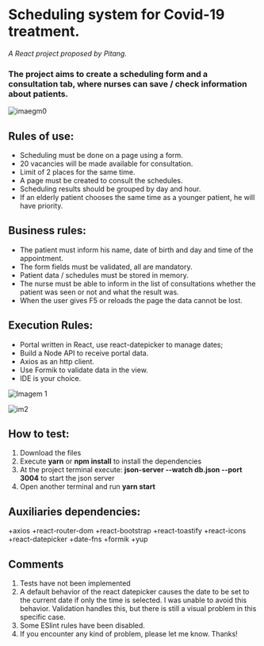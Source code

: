 <h1> Scheduling system for Covid-19 treatment. </h1>
<i> A React project proposed by Pitang.</i>

### The project aims to create a scheduling form and a consultation tab, where nurses can save / check information about patients.

![imaegm0](https://user-images.githubusercontent.com/54983425/115833065-036bc000-a3ea-11eb-892e-2cd35c01e700.png)

## Rules of use:
+ Scheduling must be done on a page using a form. 
+ 20 vacancies will be made available for consultation.
+ Limit of 2 places for the same time. 
+ A page must be created to consult the schedules. 
+ Scheduling results should be grouped by day and hour. 
+ If an elderly patient chooses the same time as a younger patient, he will have priority.  

## Business rules:
+ The patient must inform his name, date of birth and day and time of the appointment. 
+ The form fields must be validated, all are mandatory. 
+ Patient data / schedules must be stored in memory. 
+ The nurse must be able to inform in the list of consultations whether the patient was seen or not and what the result was.
+ When the user gives F5 or reloads the page the data cannot be lost. 

## Execution Rules:
+ Portal written in React, use react-datepicker to manage dates; 
+ Build a Node API to receive portal data. 
+ Axios as an http client. 
+ Use Formik to validate data in the view. 
+ IDE is your choice. 

![Imagem 1](https://user-images.githubusercontent.com/54983425/115833335-4f1e6980-a3ea-11eb-9f30-75aeabc9da4b.png)


![im2](https://user-images.githubusercontent.com/54983425/115833820-de2b8180-a3ea-11eb-90c1-eeb7d97eb229.png)

## How to test:

1) Download the files
2) Execute <b>yarn</b> or <b>npm install</b> to install the dependencies
3) At the project terminal execute: <b>json-server --watch db.json --port 3004</b> to start the json server
4) Open another terminal and run <b>yarn start</b>

## Auxiliaries dependencies:
 +axios
 +react-router-dom
 +react-bootstrap
 +react-toastify
 +react-icons
 +react-datepicker
 +date-fns
 +formik 
 +yup
 
 ## Comments
 1) Tests have not been implemented
 2) A default behavior of the react datepicker causes the date to be set to the current date if only the time is selected. I was unable to avoid this behavior. Validation handles this, but there is still a visual problem in this specific case.
 3) Some ESlint rules have been disabled.
 4) If you encounter any kind of problem, please let me know. Thanks!
 
 
